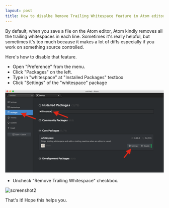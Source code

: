 ```yaml
---
layout: post
title: How to disalbe Remove Trailing Whitespace feature in Atom editor
---
```


By default, when you save a file on the Atom editor,
Atom kindly removes all the trailing whitespaces in each line.
Sometimes it's really helpful,
but sometimes it's too much because it makes a lot of diffs
especially if you work on something source controlled.


Here's how to disable that feature.

- Open "Preference" from the menu.
- Click "Packages" on the left.
- Type in "whitespace" at "Installed Packages" textbox
- Click "Settings" of the "whitespace" package

![screenshot1](images/atom-trailing-whitespace1.png)


- Uncheck "Remove Trailing Whitespace" checkbox.

![screenshot2](images/atom-trailing-whitespace3.png)


That's it! Hope this helps you.
